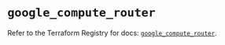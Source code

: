 # `google_compute_router`

Refer to the Terraform Registry for docs: [`google_compute_router`](https://registry.terraform.io/providers/hashicorp/google/5.41.0/docs/resources/compute_router).

